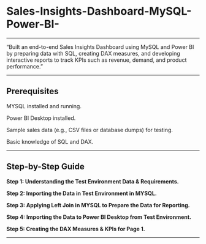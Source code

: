 # Sales-Insights-Dashboard-MySQL-Power-BI-
---

“Built an end-to-end Sales Insights Dashboard using MySQL and Power BI by preparing data with SQL, creating DAX measures, and developing interactive reports to track KPIs such as revenue, demand, and product performance.”

---

**Prerequisites**
---

MYSQL installed and running.

Power BI Desktop installed.

Sample sales data (e.g., CSV files or database dumps) for testing.

Basic knowledge of SQL and DAX.

---

**Step-by-Step Guide**
---

**Step 1: Understanding the Test Environment Data & Requirements.**

**Step 2: Importing the Data in Test Environment in MYSQL.**

**Step 3: Applying Left Join in MYSQL to Prepare the Data for Reporting.**

**Step 4: Importing the Data to Power BI Desktop from Test Environment.**

**Step 5: Creating the DAX Measures & KPIs for Page 1.**

---


